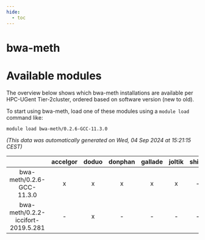 ```yaml
---
hide:
  - toc
---
```


bwa-meth
========

# Available modules


The overview below shows which bwa-meth installations are available per HPC-UGent Tier-2cluster, ordered based on software version (new to old).

To start using bwa-meth, load one of these modules using a `module load` command like:

```shell
module load bwa-meth/0.2.6-GCC-11.3.0
```

*(This data was automatically generated on Wed, 04 Sep 2024 at 15:21:15 CEST)*  

| |accelgor|doduo|donphan|gallade|joltik|shinx|skitty|
| :---: | :---: | :---: | :---: | :---: | :---: | :---: | :---: |
|bwa-meth/0.2.6-GCC-11.3.0|x|x|x|x|x|-|x|
|bwa-meth/0.2.2-iccifort-2019.5.281|-|x|-|-|-|-|-|
